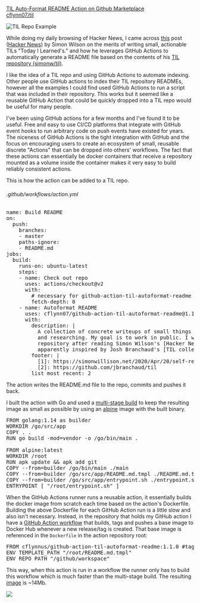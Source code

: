 [TIL Auto-Format README Action on Github Marketplace][4]  
[cflynn07/til][5]  

![TIL Repo Example](/static/images/2020-04-26/Screen_Shot_2020-04-27_at_3.44.38_PM.png)

While doing my daily browsing of Hacker News, I came across [this][1] post
([Hacker News][2]) by Simon Wilson on the merits of writing small, actionable
TILs "Today I Learned's." and how he leverages GitHub Actions to automatically
generate a README file based on the contents of his [TIL
repository (simonw/til)][3].

I like the idea of a TIL repo and using GitHub Actions to automate indexing.
Other people use GitHub actions to index their TIL repository READMEs, however
all the examples I could find used GitHub Actions to run a script that was
included in their repository. This works but it seemed like a reusable GitHub
Action that could be quickly dropped into a TIL repo would be useful for many
people.

I've been using GitHub actions for a few months and I've found it to be useful.
Free and easy to use CI/CD platforms that integrate with GitHub event hooks to
run arbitrary code on push events have existed for years. The niceness of
GitHub Actions is the tight integration with GitHub and the focus on
encouraging users to create an ecosystem of small, reusable discrete "Actions"
that can be dropped into others' workflows. The fact that these actions can
essentially be docker containers that receive a repository mounted as a volume
inside the container makes it very easy to build reliably consistent actions.

This is how the action can be added to a TIL repo.

###### .github/workflows/action.yml
<pre class="prettyprint linenums">
name: Build README
on:
  push:
    branches:
    - master
    paths-ignore:
    - README.md
jobs:
  build:
    runs-on: ubuntu-latest
    steps:
    - name: Check out repo
      uses: actions/checkout@v2
      with:
        # necessary for github-action-til-autoformat-readme
        fetch-depth: 0
    - name: Autoformat README
      uses: cflynn07/github-action-til-autoformat-readme@1.1.0
      with:
        description: |
          A collection of concrete writeups of small things I learn daily while working
          and researching. My goal is to work in public. I was inspired to start this
          repository after reading Simon Wilson's [Hacker News post][1], and he was
          apparently inspired by Josh Branchaud's [TIL collection][2].
        footer: |
          [1]: https://simonwillison.net/2020/Apr/20/self-rewriting-readme/
          [2]: https://github.com/jbranchaud/til
        list_most_recent: 2
</pre>

The action writes the README.md file to the repo, commits and pushes it back.

I built the action with Go and used a [multi-stage build][6] to keep the
resulting image as small as possible by using an [alpine][8] image with the
built binary.

<pre class="prettyprint linenums">
FROM golang:1.14 as builder
WORKDIR /go/src/app
COPY . .
RUN go build -mod=vendor -o /go/bin/main .

FROM alpine:latest
WORKDIR /root
RUN apk update && apk add git
COPY --from=builder /go/bin/main ./main 
COPY --from=builder /go/src/app/README.md.tmpl ./README.md.tmpl
COPY --from=builder /go/src/app/entrypoint.sh ./entrypoint.sh
ENTRYPOINT [ "/root/entrypoint.sh" ]
</pre>

When the GitHub Actions runner runs a reusable action, it essentially builds
the docker image from scratch each time based on the action's Dockerfile.
Building the above Dockerfile for each GitHub Action run is a little slow and
also isn't necessary. Instead, in the repository that holds my GitHub action I
have a [GitHub Action workflow][7] that builds, tags and pushes a base image to
Docker Hub whenever a new release/tag is created. That base image is referenced
in the `Dockerfile` in the action repository root:
<pre class="prettyprint">
FROM cflynnus/github-action-til-autoformat-readme:1.1.0 #tagged base image
ENV TEMPLATE_PATH "/root/README.md.tmpl"
ENV REPO_PATH "/github/workspace"
</pre>

This way, when this action is run in a workflow the runner only has to build
this workflow which is much faster than the multi-stage build. The resulting
[image][9] is ~14Mb.

![](/static/images/2020-04-26/Screen_Shot_2020-04-26_at_2.01.45_PM.png)

[1]: https://simonwillison.net/2020/Apr/20/self-rewriting-readme/
[2]: https://news.ycombinator.com/item?id=22920437
[3]: https://github.com/simonw/til
[4]: https://github.com/marketplace/actions/til-auto-format-readme
[5]: https://github.com/cflynn07/til
[6]: https://docs.docker.com/develop/develop-images/multistage-build/
[7]: https://github.com/cflynn07/github-action-til-autoformat-readme/blob/master/.github/workflows/tag_test_push.yml
[8]: https://hub.docker.com/_/alpine
[9]: https://hub.docker.com/layers/cflynnus/github-action-til-autoformat-readme/1.1.0/images/sha256-42570a0bcdf96ab66ff555c267bd9129d660b186762976cad6c27be76fbf7323?context=repo
